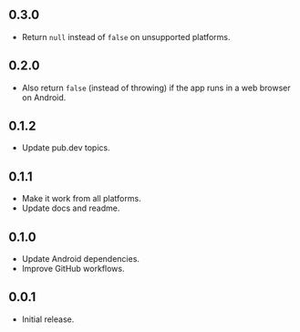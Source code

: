 ## 0.3.0

* Return `null` instead of `false` on unsupported platforms.

## 0.2.0

* Also return `false` (instead of throwing) if the app runs in a web browser on Android.

## 0.1.2

* Update pub.dev topics.

## 0.1.1

* Make it work from all platforms.
* Update docs and readme.

## 0.1.0

* Update Android dependencies.
* Improve GitHub workflows.

## 0.0.1

* Initial release.
